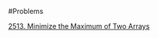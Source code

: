 #Problems

[2513. Minimize the Maximum of Two Arrays](https://leetcode.com/problems/minimize-the-maximum-of-two-arrays/description/)
